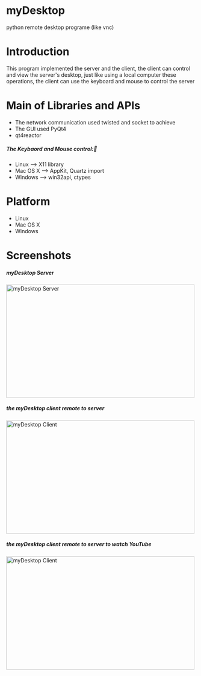 myDesktop
=========

python remote desktop programe (like vnc)

Introduction
============
This program implemented the server and the client, the client can control and view the server's desktop, just like using a local computer these operations, the client can use the keyboard and mouse to control the server

Main of Libraries and APIs
==================
* The network communication used twisted and socket to achieve
* The GUI used PyQt4
* qt4reactor


##### The Keybaord and Mouse control:
* Linux    --> X11 library 
* Mac OS X --> AppKit, Quartz import
* Windows  --> win32api, ctypes


Platform
========
* Linux
* Mac OS X
* Windows

Screenshots
===========
##### myDesktop Server
<img  src="https://raw.github.com/jacklam718/myDesktop/master/screenshots/myDesktopServer.png" alt="myDesktop Server"  width="500px" height="300px" />

##### the myDesktop client remote to server
<img src="https://raw.github.com/jacklam718/myDesktop/master/screenshots/myDesktopViewer.png" alt="myDesktop Client"
width="500px" height="300px"/>

##### the myDesktop client remote to server to watch YouTube
<img src="https://raw.github.com/jacklam718/myDesktop/master/screenshots/myDesktopViewer2.png" alt="myDesktop Client"
width="500px" height="300px"/>
